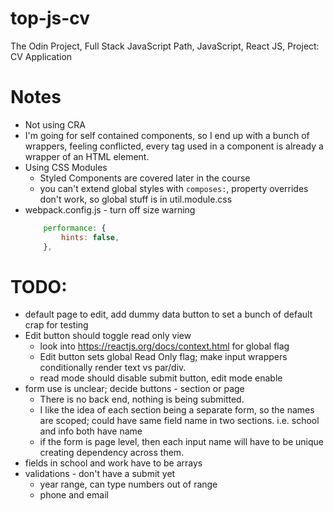 # top-js-cv
The Odin Project, Full Stack JavaScript Path, JavaScript, React JS, Project: CV Application

# Notes
- Not using CRA
- I'm going for self contained components, so I end up with a bunch of wrappers, feeling conflicted, every tag used in a component is already a wrapper of an HTML element.
- Using CSS Modules
    - Styled Components are covered later in the course
    - you can't extend global styles with `composes:`, property overrides don't work, so global stuff is in util.module.css
- webpack.config.js - turn off size warning
    ```js
        performance: {
            hints: false,
        },
    ```

# TODO:
- default page to edit, add dummy data button to set a bunch of default crap for testing
- Edit button should toggle read only view
    - look into https://reactjs.org/docs/context.html for global flag
    - Edit button sets global Read Only flag; make input wrappers conditionally render text vs par/div.
    - read mode should disable submit button, edit mode enable
- form use is unclear; decide buttons - section or page
    - There is no back end, nothing is being submitted.
    - I like the idea of each section being a separate form, so the names are scoped; could have same field name in two sections.  i.e. school and info both have name
    - if the form is page level, then each input name will have to be unique creating dependency across them.
- fields in school and work have to be arrays
- validations - don't have a submit yet
    - year range, can type numbers out of range
    - phone and email
